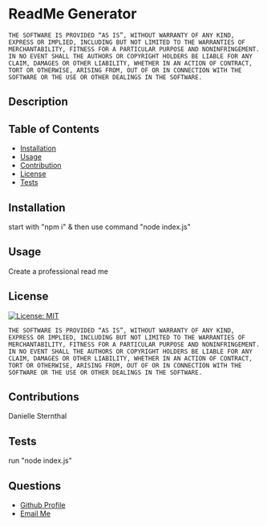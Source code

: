 # ReadMe Generator
  
    THE SOFTWARE IS PROVIDED “AS IS”, WITHOUT WARRANTY OF ANY KIND, EXPRESS OR IMPLIED, INCLUDING BUT NOT LIMITED TO THE WARRANTIES OF MERCHANTABILITY, FITNESS FOR A PARTICULAR PURPOSE AND NONINFRINGEMENT. IN NO EVENT SHALL THE AUTHORS OR COPYRIGHT HOLDERS BE LIABLE FOR ANY CLAIM, DAMAGES OR OTHER LIABILITY, WHETHER IN AN ACTION OF CONTRACT, TORT OR OTHERWISE, ARISING FROM, OUT OF OR IN CONNECTION WITH THE SOFTWARE OR THE USE OR OTHER DEALINGS IN THE SOFTWARE.
  

## Description



## Table of Contents
- [Installation](#installation)
- [Usage](#usage)
- [Contribution](#contribution)
- [License](#license)
- [Tests](#tests)


## Installation
start with "npm i" & then use command "node index.js" 

## Usage
Create a professional read me 

## License
[![License: MIT](https://img.shields.io/badge/License-MIT-yellow.svg)](https://opensource.org/licenses/MIT)
    
    THE SOFTWARE IS PROVIDED “AS IS”, WITHOUT WARRANTY OF ANY KIND, EXPRESS OR IMPLIED, INCLUDING BUT NOT LIMITED TO THE WARRANTIES OF MERCHANTABILITY, FITNESS FOR A PARTICULAR PURPOSE AND NONINFRINGEMENT. IN NO EVENT SHALL THE AUTHORS OR COPYRIGHT HOLDERS BE LIABLE FOR ANY CLAIM, DAMAGES OR OTHER LIABILITY, WHETHER IN AN ACTION OF CONTRACT, TORT OR OTHERWISE, ARISING FROM, OUT OF OR IN CONNECTION WITH THE SOFTWARE OR THE USE OR OTHER DEALINGS IN THE SOFTWARE.
  


## Contributions

Danielle Sternthal

## Tests

run "node index.js" 

## Questions
<ul>
  <li> <a href="https://github.com/dsternthal">Github Profile</a> </li>
  <li> <a href="mailto:dstrnthl97@gmail.com">Email Me</a> </li>
</ul>
